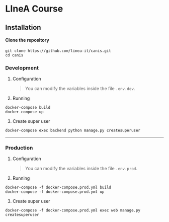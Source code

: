 # LIneA Course

## Installation

#### Clone the repository

```
git clone https://github.com/linea-it/canis.git
cd canis
```

### Development

1. Configuration

   > You can modify the variables inside the file `.env.dev`.

2. Running

```
docker-compose build
docker-compose up
```

3. Create super user

```
docker-compose exec backend python manage.py createsuperuser
```

---

### Production

1. Configuration

   > You can modify the variables inside the file `.env.prod`.

2. Running

```
docker-compose -f docker-compose.prod.yml build
docker-compose -f docker-compose.prod.yml up
```

3. Create super user

```
docker-compose -f docker-compose.prod.yml exec web manage.py createsuperuser
```

